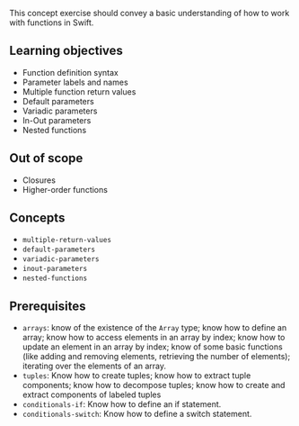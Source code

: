 This concept exercise should convey a basic understanding of how to work with functions in Swift.

## Learning objectives

- Function definition syntax
- Parameter labels and names
- Multiple function return values
- Default parameters
- Variadic parameters
- In-Out parameters
- Nested functions

## Out of scope

- Closures
- Higher-order functions

## Concepts

- `multiple-return-values`
- `default-parameters`
- `variadic-parameters`
- `inout-parameters`
- `nested-functions`

## Prerequisites

- `arrays`: know of the existence of the `Array` type; know how to define an array; know how to access elements in an array by index; know how to update an element in an array by index; know of some basic functions (like adding and removing elements, retrieving the number of elements); iterating over the elements of an array.
- `tuples`: Know how to create tuples; know how to extract tuple components; know how to decompose tuples; know how to create and extract components of labeled tuples
- `conditionals-if`: Know how to define an if statement.
- `conditionals-switch`: Know how to define a switch statement.
